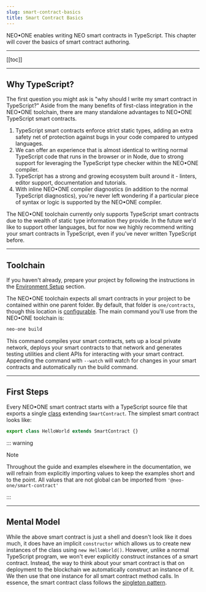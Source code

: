 ```yaml
---
slug: smart-contract-basics
title: Smart Contract Basics
---
```


NEO•ONE enables writing NEO smart contracts in TypeScript. This chapter will cover the basics of smart contract authoring.

---

[[toc]]

---

## Why TypeScript?

The first question you might ask is "why should I write my smart contract in TypeScript?" Aside from the many benefits of first-class integration in the NEO•ONE toolchain, there are many standalone advantages to NEO•ONE TypeScript smart contracts.

1. TypeScript smart contracts enforce strict static types, adding an extra safety net of protection against bugs in your code compared to untyped languages.
2. We can offer an experience that is almost identical to writing normal TypeScript code that runs in the browser or in Node, due to strong support for leveraging the TypeScript type checker within the NEO•ONE compiler.
3. TypeScript has a strong and growing ecosystem built around it - linters, editor support, documentation and tutorials.
4. With inline NEO•ONE compiler diagnostics (in addition to the normal TypeScript diagnostics), you're never left wondering if a particular piece of syntax or logic is supported by the NEO•ONE compiler.

The NEO•ONE toolchain currently only supports TypeScript smart contracts due to the wealth of static type information they provide. In the future we'd like to support other languages, but for now we highly recommend writing your smart contracts in TypeScript, even if you've never written TypeScript before.

---

## Toolchain

If you haven't already, prepare your project by following the instructions in the [Environment Setup](/docs/environment-setup) section.

The NEO•ONE toolchain expects all smart contracts in your project to be contained within one parent folder. By default, that folder is `one/contracts`, though this location is [configurable](/docs/config-options). The main command you'll use from the NEO•ONE toolchain is:

```bash
neo-one build
```

This command compiles your smart contracts, sets up a local private network, deploys your smart contracts to that network and generates testing utilities and client APIs for interacting with your smart contract. Appending the command with `--watch` will watch for changes in your smart contracts and automatically run the build command.

---

## First Steps

Every NEO•ONE smart contract starts with a TypeScript source file that exports a single [class](https://www.typescriptlang.org/docs/handbook/classes.html) extending `SmartContract`. The simplest smart contract looks like:

```typescript
export class HelloWorld extends SmartContract {}
```

::: warning

Note

Throughout the guide and examples elsewhere in the documentation, we will refrain from explicitly importing values to keep the examples short and to the point. All values that are not global can be imported from `'@neo-one/smart-contract'`

:::

---

## Mental Model

While the above smart contract is just a shell and doesn't look like it does much, it does have an implicit `constructor` which allows us to create new instances of the class using `new HelloWorld()`. However, unlike a normal TypeScript program, we won't ever explicitly construct instances of a smart contract. Instead, the way to think about your smart contract is that on deployment to the blockchain we automatically construct an instance of it. We then use that one instance for all smart contract method calls. In essence, the smart contract class follows the [singleton pattern](https://en.wikipedia.org/wiki/Singleton_pattern).
